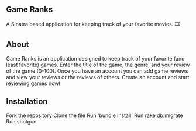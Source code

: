 ## Game Ranks

A Sinatra based application for keeping track of your favorite movies. 🎞

## About

Game Ranks is an application designed to keep track of your favorite (and least favorite) games. Enter the title of the game, the genre, and your review of the game (0-100). Once you have an account you can add game reviews and view your reviews or the reviews of others. Create an account and start reviewing games now!

## Installation

Fork the repository
Clone the file
Run 'bundle install'
Run rake db:migrate
Run shotgun